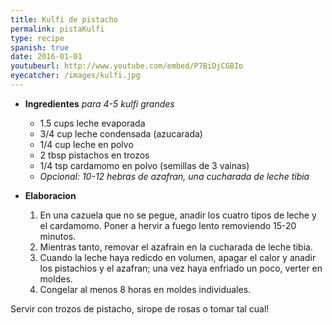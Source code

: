 ```yaml
---
title: Kulfi de pistacho
permalink: pistaKulfi
type: recipe
spanish: true
date: 2016-01-01
youtubeurl: http://www.youtube.com/embed/P7BiDjCGBIo
eyecatcher: /images/kulfi.jpg
---
```


* **Ingredientes** _para 4-5 kulfi grandes_
  * 1.5 cups leche evaporada
  * 3/4 cup leche condensada (azucarada)
  * 1/4 cup leche en polvo
  * 2 tbsp pistachos en trozos
  * 1/4 tsp cardamomo en polvo (semillas de 3 vainas)
  * _Opcional: 10-12 hebras de azafran, una cucharada de leche tibia_

* **Elaboracion**
  1. En una cazuela que no se pegue, anadir los cuatro tipos de leche y el cardamomo. Poner a hervir a fuego lento removiendo 15-20 minutos.
  2. Mientras tanto, removar el azafrain en la cucharada de leche tibia.
  3. Cuando la leche haya redicdo en volumen, apagar el calor y anadir los pistachios y el azafran; una vez haya enfriado un poco, verter en moldes.
  4. Congelar al menos 8 horas en moldes individuales.

Servir con trozos de pistacho, sirope de rosas o tomar tal cual!

